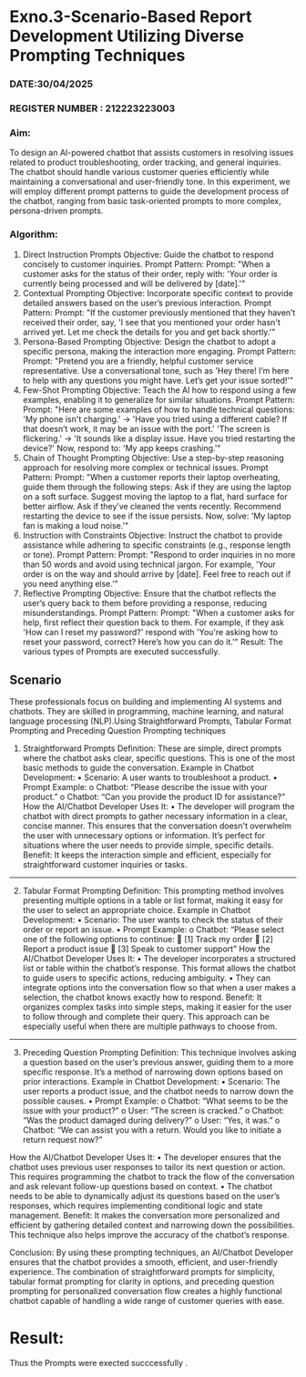# Exno.3-Scenario-Based Report Development Utilizing Diverse Prompting Techniques
### DATE:30/04/2025                                                                          
### REGISTER NUMBER : 212223223003
### Aim: 
To design an AI-powered chatbot that assists customers in resolving issues related to product troubleshooting, order tracking, and general inquiries. The chatbot should handle various customer queries efficiently while maintaining a conversational and user-friendly tone. In this experiment, we will employ different prompt patterns to guide the development process of the chatbot, ranging from basic task-oriented prompts to more complex, persona-driven prompts.

### Algorithm:  
1. Direct Instruction Prompts
Objective: Guide the chatbot to respond concisely to customer inquiries.
Prompt Pattern:
Prompt: "When a customer asks for the status of their order, reply with: 'Your order is currently being processed and will be delivered by [date].'"
2. Contextual Prompting
Objective: Incorporate specific context to provide detailed answers based on the user’s previous interaction.
Prompt Pattern:
Prompt: "If the customer previously mentioned that they haven’t received their order, say, 'I see that you mentioned your order hasn't arrived yet. Let me check the details for you and get back shortly.'"
3. Persona-Based Prompting
Objective: Design the chatbot to adopt a specific persona, making the interaction more engaging.
Prompt Pattern:
Prompt: "Pretend you are a friendly, helpful customer service representative. Use a conversational tone, such as 'Hey there! I’m here to help with any questions you might have. Let’s get your issue sorted!'"
4. Few-Shot Prompting
Objective: Teach the AI how to respond using a few examples, enabling it to generalize for similar situations.
Prompt Pattern:
Prompt: "Here are some examples of how to handle technical questions:
'My phone isn't charging.' → 'Have you tried using a different cable? If that doesn’t work, it may be an issue with the port.'
'The screen is flickering.' → 'It sounds like a display issue. Have you tried restarting the device?'
Now, respond to: 'My app keeps crashing.'"
5. Chain of Thought Prompting
Objective: Use a step-by-step reasoning approach for resolving more complex or technical issues.
Prompt Pattern:
Prompt: "When a customer reports their laptop overheating, guide them through the following steps:
Ask if they are using the laptop on a soft surface.
Suggest moving the laptop to a flat, hard surface for better airflow.
Ask if they’ve cleaned the vents recently.
Recommend restarting the device to see if the issue persists.
Now, solve: 'My laptop fan is making a loud noise.'"
6. Instruction with Constraints
Objective: Instruct the chatbot to provide assistance while adhering to specific constraints (e.g., response length or tone).
Prompt Pattern:
Prompt: "Respond to order inquiries in no more than 50 words and avoid using technical jargon. For example, 'Your order is on the way and should arrive by [date]. Feel free to reach out if you need anything else.'"
7. Reflective Prompting
Objective: Ensure that the chatbot reflects the user’s query back to them before providing a response, reducing misunderstandings.
Prompt Pattern:
Prompt: "When a customer asks for help, first reflect their question back to them. For example, if they ask 'How can I reset my password?' respond with 'You're asking how to reset your password, correct? Here’s how you can do it.'"
Result: The various types of Prompts are executed successfully.

## Scenario
These professionals focus on building and implementing AI systems and chatbots. They are skilled in programming, machine learning, and natural language processing (NLP).Using Straightforward Prompts, Tabular Format Prompting and Preceding Question Prompting techniques

1. Straightforward Prompts
Definition: These are simple, direct prompts where the chatbot asks clear, specific questions. This is one of the most basic methods to guide the conversation.
Example in Chatbot Development:
•	Scenario: A user wants to troubleshoot a product.
•	Prompt Example:
o	Chatbot: “Please describe the issue with your product.”
o	Chatbot: “Can you provide the product ID for assistance?”
How the AI/Chatbot Developer Uses It:
•	The developer will program the chatbot with direct prompts to gather necessary information in a clear, concise manner. This ensures that the conversation doesn't overwhelm the user with unnecessary options or information. It’s perfect for situations where the user needs to provide simple, specific details.
Benefit: It keeps the interaction simple and efficient, especially for straightforward customer inquiries or tasks.
________________________________________
2. Tabular Format Prompting
Definition: This prompting method involves presenting multiple options in a table or list format, making it easy for the user to select an appropriate choice.
Example in Chatbot Development:
•	Scenario: The user wants to check the status of their order or report an issue.
•	Prompt Example:
o	Chatbot: “Please select one of the following options to continue:
	[1] Track my order
	[2] Report a product issue
	[3] Speak to customer support”
How the AI/Chatbot Developer Uses It:
•	The developer incorporates a structured list or table within the chatbot’s response. This format allows the chatbot to guide users to specific actions, reducing ambiguity.
•	They can integrate options into the conversation flow so that when a user makes a selection, the chatbot knows exactly how to respond.
Benefit: It organizes complex tasks into simple steps, making it easier for the user to follow through and complete their query. This approach can be especially useful when there are multiple pathways to choose from.
________________________________________
3. Preceding Question Prompting
Definition: This technique involves asking a question based on the user’s previous answer, guiding them to a more specific response. It’s a method of narrowing down options based on prior interactions.
Example in Chatbot Development:
•	Scenario: The user reports a product issue, and the chatbot needs to narrow down the possible causes.
•	Prompt Example:
o	Chatbot: “What seems to be the issue with your product?”
o	User: “The screen is cracked.”
o	Chatbot: “Was the product damaged during delivery?”
o	User: “Yes, it was.”
o	Chatbot: “We can assist you with a return. Would you like to initiate a return request now?”

How the AI/Chatbot Developer Uses It:
•	The developer ensures that the chatbot uses previous user responses to tailor its next question or action. This requires programming the chatbot to track the flow of the conversation and ask relevant follow-up questions based on context.
•	The chatbot needs to be able to dynamically adjust its questions based on the user’s responses, which requires implementing conditional logic and state management.
Benefit: It makes the conversation more personalized and efficient by gathering detailed context and narrowing down the possibilities. This technique also helps improve the accuracy of the chatbot’s response.

Conclusion:
By using these prompting techniques, an AI/Chatbot Developer ensures that the chatbot provides a smooth, efficient, and user-friendly experience. The combination of straightforward prompts for simplicity, tabular format prompting for clarity in options, and preceding question prompting for personalized conversation flow creates a highly functional chatbot capable of handling a wide range of customer queries with ease.

# Result: 
Thus the Prompts were exected succcessfully .

